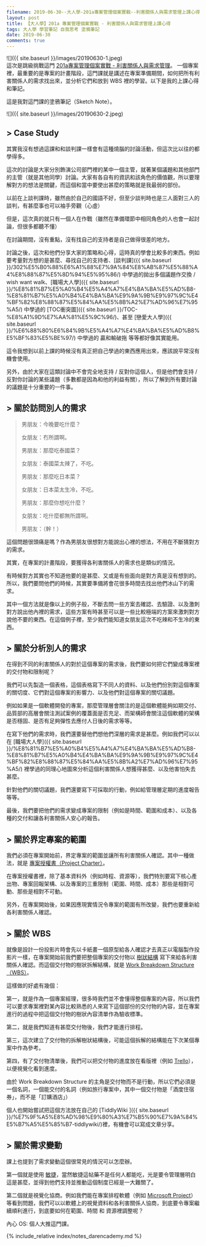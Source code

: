 ```yaml
---
filename: 2019-06-30--大人學-201a專案管理個案實戰--利害關係人與需求管理上課心得.md
layout: post
title: 【大人學】201a 專案管理個案實戰 - 利害關係人與需求管理上課心得
tags: 大人學 學習筆記 自我思考 塗鴉筆記
date: 2019-06-30
comments: true
---
```


![]({{ site.baseurl }}/images/20190630-1.jpeg)  
這次是跳級挑戰這門 [201a專案管理個案實戰 - 利害關係人與需求管理](https://shop.darencademy.com/product/view/id/78)。 一個專案裡，最重要的是專案的計畫階段，這門課就是講述在專案準備期間，如何把所有利害關係人的需求找出來，並分析它們和放到 WBS 裡的學習。以下是我的上課心得和筆記。

這是我對這門課的塗鴉筆記（Sketch Note）。

![]({{ site.baseurl }}/images/20190630-2.jpeg)

## > Case Study

其實我沒有想過這課和和談判課一樣會有這種燒腦的討論活動，但這次比以往的都學得多。

這次的討論是大家分別飾演公司部門裡的某中一個主管，就著某個議題和其他部門的主管（就是其他同學）討論。大家有各自有的資訊和該角色的價值觀，所以要理解對方的想法是關鍵，而這個和當中要使出甚麼的策略就是我最弱的部份。

以前在上談判課時，雖然由於自己的國語不好，但至少談判時也是三人面對三人的談判，有甚麼事也可以袖手旁觀（心虛）

但是，這次真的就只有一個人在作戰（雖然在準備環節中相同角色的人也會一起討論，但很多都聽不懂）

在討論期間，沒有重點，沒有找自己的支持者是自己做得很差的地方。

討論之後，這次和他們分享大家的策略和心得，這時真的學會比較多的東西。例如要考量對方想的是甚麼、尋找自己的支持者、[談判課]({{ site.baseurl }}/302%E5%B0%88%E6%A1%88%E7%9A%84%E8%AB%87%E5%88%A4%E8%88%87%E5%8D%94%E5%95%86/) 中學過的拋出多個議題作交換 / wish want walk、[職場大人學]({{ site.baseurl }}/%E8%81%B7%E5%A0%B4%E5%A4%A7%E4%BA%BA%E5%AD%B8-%E8%81%B7%E5%A0%B4%E4%BA%BA%E9%9A%9B%E9%97%9C%E4%BF%82%E8%88%87%E5%84%AA%E5%8B%A2%E7%AD%96%E7%95%A5/) 中學過的 [TOC衝突圖]({{ site.baseurl }}/TOC-%E8%A1%9D%E7%AA%81%E5%9C%96/)、甚至 [戀愛大人學]({{ site.baseurl }}/%E6%88%80%E6%84%9B%E5%A4%A7%E4%BA%BA%E5%AD%B8%E5%BF%83%E5%BE%97/) 中學過的 贏和輸破拖 等等都好像其實能用。

這令我想到以前上課的時候沒有真正把自己學過的東西應用出來，應該說平常沒有機會使用。

另外，由於大家在這類討論中不會完全地支持 / 反對你這個人，但是他們會支持 / 反對你討論的某些議題（多數都是因為和他的利益有關），所以了解到所有要討論的議題是十分重要的一件事。

## > 關於訪問別人的需求

> 男朋友：今晚要吃什麼？
>
> 女朋友：冇所謂啊。
>
> 男朋友：那麼吃泰國菜？
>
> 女朋友：泰國菜太辣了，不吃。
>
> 男朋友：那麼吃日本菜？
>
> 女朋友：日本菜太生冷，不吃。
>
> 男朋友：那麼你想吃什麼？
>
> 女朋友：吃什麼都無所謂啊。
>
> 男朋友：（幹！）

這個問題很頭痛是嗎？作為男朋友很想對方能說出心裡的想法，不用在不斷猜對方的需求。

其實，在專案的計畫階段，要獲得各利害關係人的需求也是類似的情況。

有時候對方其實也不知道他要的是甚麼、又或是有些面向是對方真是沒有想到的。所以，我們要問他們的時候，其實要準備將會花很多時間去找出他們冰山下的需求。

其中一個方法就是像以上的例子般，不斷去問一些方案去確認、去驗證、以及激刺對方說出他內裡的需求，這些方案有時甚至可以是一些比較極端的方案來激刺對方說他不要的東西。在這個例子裡，至少我們能知道女朋友這次不吃辣和不生冷的東西。

## > 關於分析別人的需求

在得到不同的利害關係人的對於這個專案的需求後，我們要如何把它們變成專案裡的交付物和限制呢？

我們可以先製造一個表格，這個表格寫下不同人的資料、以及他們份別對這個專案的關切度、它們對這個專案的影響力、以及他們對這個專案的關切議題。

例如如果是一個軟體開發的專案，那麼管理層會關注的是這個軟體能夠如期交付、品質部的高層會關注測試案例的覆蓋面是否充足、而架構師會關注這個軟體的架構是否穩固、是否有足夠彈性去應付人日後的需求等等。

在寫下他們的需求時，我們還要替他們想他們深層的需求是甚麼。例如我們可以以在 [職場大人學]({{ site.baseurl }}/%E8%81%B7%E5%A0%B4%E5%A4%A7%E4%BA%BA%E5%AD%B8-%E8%81%B7%E5%A0%B4%E4%BA%BA%E9%9A%9B%E9%97%9C%E4%BF%82%E8%88%87%E5%84%AA%E5%8B%A2%E7%AD%96%E7%95%A5/) 裡學過的同理心地圖來分析這個利害關係人想獲得甚麼、以及他害怕失去甚麼。

針對他們的關切議題，我們還要寫下可採取的行動，例如給管理層定期的進度報告等等。

最後，我們要把他們的需求變成專案的限制（例如是時間、範圍和成本）、以及各種的交付和讓各利害關係人安心的報告。

## > 關於界定專案的範圍

我們必須在專案開始前，界定專案的範圍並讓所有利害關係人確認。其中一種做法，就是 [專案授權書（Project Charter）](https://www.projectmanager.com/blog/project-charter)。

在專案授權書裡，除了基本資料外（例如時程、資源等），我們特別要寫下核心產出物、專案回報架構、以及專案的三重限制（範圍、時間、成本）那些是相對可動、那些是相對不可動。

另外，在專案開始後，如果因應現實情況令專案的範圍有所改變，我們也要重新給各利害關係人確認。

## > 關於 WBS

就像是設計一份投影片時會先以卡紙畫一個原型給各人確認才去真正以電腦製作投影片一樣，在專案開始前我們要把整個專案的交付物以 [樹狀結構](https://en.m.wikipedia.org/wiki/Tree_structure) 寫下來給各利害關係人確認。而這個交付物的樹狀拆解結構，就是 [Work Breakdown Structure（WBS）](https://en.m.wikipedia.org/wiki/Work_breakdown_structure)。

這樣做的好處有幾個：

第一，就是作為一個專案經理，很多時我們並不會懂得整個專案的內容，所以我們可以要求專案裡對某內容比較熟悉的人來寫下這個部份的交付物的內容，並在專案進行的過程中把這個交付物的樹狀內容清單作為驗收標準。

第二，就是我們知道有甚麼交付物後，我們才能進行排程。

第三，這次建立了交付物的拆解樹狀結構後，可能這個拆解的結構能在下次某個專案中作為參考。

第四，有了交付物清單後，我們可以把交付物的進度放在看版裡（例如 [Trello](https://trello.com/en)），以便視覺化看到進度。

由於 Work Breakdown Structure 的主角是交付物而不是行動，所以它們必須是一個名詞，一個能交付的名詞（例如旅行專案中，其中一個交付物是「酒度住宿券」，而不是「訂購酒店」）

個人也開始嘗試把這個方法放在自己的 [TiddlyWiki ]({{ site.baseurl }}/%E7%9F%A5%E8%AD%98%E9%80%A3%E7%B5%90%E7%9A%84%E5%B7%A5%E5%85%B7-tiddlywiki/)裡，有機會可以寫成文章分享。

## > 關於需求變動

課上也提到了需求變動這個很常見的情況可以怎麼辦。

第一個就是使用 [敏捷](https://martinfowler.com/articles/newMethodology.html)，當然敏捷這帖藥不是任何人都能吃，光是要令管理層明白這是甚麼，並得到他們支持並推動這個制度已經是一大難關了。

第二個就是視覺化協商。例如我們能在專案排程軟體（例如 [Microsoft Project](https://products.office.com/en/project/project-and-portfolio-management-software)）等看到問題，我們可以以軟體上的視覺資料和各利害關係人協商，到底要令專案繼續順利進行，到底要如何在範圍、時間 和 資源裡調整呢？

內心 OS: 個人大推這門課。

{% include_relative index/notes_darencademy.md %}
